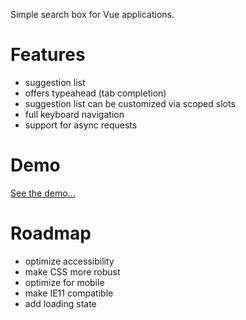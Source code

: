Simple search box for Vue applications.

# Features

- suggestion list
- offers typeahead (tab completion)
- suggestion list can be customized via scoped slots
- full keyboard navigation
- support for async requests

# Demo

[See the demo...](https://mathislucka.github.io/vue-omnibox-demo/)

# Roadmap

- optimize accessibility
- make CSS more robust
- optimize for mobile
- make IE11 compatible
- add loading state
